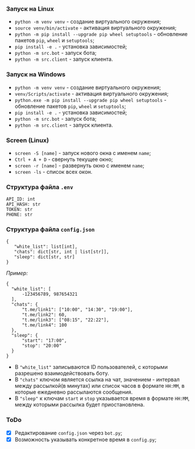 ### Запуск на Linux
 + `python -m venv venv` - создание виртуального окружения;
 + `source venv/bin/activate` - активация виртуального окружения;
 + `python -m pip install --upgrade pip wheel setuptools` - обновление пакетов `pip`, `wheel` и `setuptools`;
 + `pip install -e .` - установка зависимостей;
 + `python -m src.bot` - запуск бота;
 + `python -m src.client` - запуск клиента.


### Запуск на Windows
 + `python -m venv venv` - создание виртуального окружения;
 + `venv/Scripts/activate` - активация виртуального окружения;
 + `python.exe -m pip install --upgrade pip wheel setuptools` - обновление пакетов `pip`, `wheel` и `setuptools`;
 + `pip install -e .` - установка зависимостей;
 + `python -m src.bot`  - запуск бота;
 + `python -m src.client` - запуск клиента.


### Screen (Linux)
 + `screen -S [name]` - запуск нового окна с именем `name`;
 + `Ctrl + A + D` - свернуть текущее окно;
 + `screen -r [name]` - развернуть окно с именем `name`;
 + `screen -ls` - список всех окон.


### Структура файла `.env`
 ```
 API_ID: int
 API_HASH: str
 TOKEN: str
 PHONE: str
 ```


### Структура файла `config.json`
 ```
 {
    "white_list": list[int],
    "chats": dict[str, int | list[str]],
    "sleep": dict[str, str]
 }
 ```

 *Пример:*
  ```
  {
    "white_list": [
        -123456789, 987654321
    ],
    "chats": {
        "t.me/link1": ["10:00", "14:30", "19:00"],
        "t.me/link2": 60,
        "t.me/link3": ["08:15", "22:22"],
        "t.me/link4": 100
    },
    "sleep": {
        "start": "17:00",
        "stop": "20:00"
    }
}
  ```
 + В `"white_list"` записываются ID пользователей, с которыми разрешено взаимодействовать боту.
 + В `"chats"` ключом является ссылка на чат, значением - интервал между рассылкой(в минутах) или список часов в формате `HH:MM`, в которые ежедневно рассылаются сообщения.
 + В `"sleep"` к ключам `start` и `stop` указывается время в формате `HH:MM`, между которыми рассылка будет приостановлена.

### ToDo
 - [x] Редактирование `config.json` через `bot.py`;
 - [x] Возможность указывать конкретное время в `config.py`;
